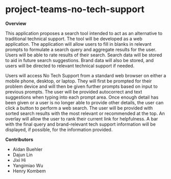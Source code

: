 # project-teams-no-tech-support

**Overview**

This application proposes a search tool intended to act as an alternative to traditional technical support. The tool will be developed as a web application. The application will allow users to fill in blanks in relevant prompts to formulate a search query and aggregate results for the user. Users will be able to rate results of their search. Search data will be stored to aid in future search suggestions. Brand data will also be stored, and users will be directed to relevant technical support if needed.

Users will access No Tech Support from a standard web browser on either a mobile phone, desktop, or laptop. They will first be prompted for their problem device and will then be given further prompts based on input to previous prompts. The user will be provided autocorrect and text suggestions when typing into each prompt area. Once enough detail has been given or a user is no longer able to provide other details, the user can click a button to perform a web search. The user will be provided with sorted search results with the most relevant or recommended at the top. An overlay will allow the user to rank their current link for helpfulness. A bar with the final query and brand-relevant tech support information will be displayed, if possible, for the information provided.

**Contributors**
* Aidan Buehler
* Dajun Lin
* Jixi Hi
* Yangimiao Wu
* Henry Kombem
